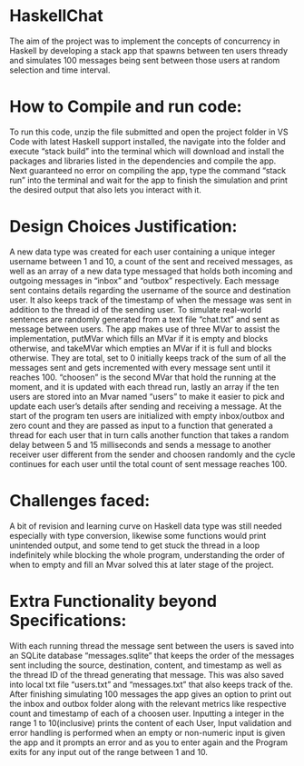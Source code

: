 # HaskellChat
The aim of the project was to implement the concepts of concurrency in Haskell by developing a stack app that spawns between ten users thready and simulates 100 messages being sent between those users at random selection and time interval.

# How to Compile and run code:
To run this code, unzip the file submitted and open the project folder in VS Code with latest Haskell support installed, the navigate into the folder and execute “stack build” into the terminal which will download and install the packages and libraries listed in the dependencies and compile the app. Next guaranteed no error on compiling the app, type the command “stack run” into the terminal and wait for the app to finish the simulation and print the desired output that also lets you interact with it.

# Design Choices Justification:
A new data type was created for each user containing a unique integer username between 1 and 10, a count of the sent and received messages, as well as an array of a new data type messaged that holds both incoming and outgoing messages in “inbox” and “outbox” respectively. Each message sent contains details regarding the username of the source and destination user. It also keeps track of the timestamp of when the message was sent in addition to the thread id of the sending user. To simulate real-world sentences are randomly generated from a text file “chat.txt” and sent as message between users.
The app makes use of three MVar to assist the implementation, putMVar which fills an MVar if it is empty and blocks otherwise, and takeMVar which empties an MVar if it is full and blocks otherwise. They are total, set to 0 initially keeps track of the sum of all the messages sent and gets incremented with every message sent until it reaches 100. “choosen” is the second MVar that hold the running at the moment, and it is updated with each thread run, lastly an array if the ten users are stored into an Mvar named “users” to make it easier to pick and update each user’s details after sending and receiving a message.
At the start of the program ten users are initialized with empty inbox/outbox and zero count and they are passed as input to a function that generated a thread for each user that in turn calls another function that takes a random delay between 5 and 15 milliseconds and sends a message to another receiver user different from the sender and choosen randomly and the cycle continues for each user until the total count of sent message reaches 100.

# Challenges faced:
A bit of revision and learning curve on Haskell data type was still needed especially with type conversion, likewise some functions would print unintended output, and some tend to get stuck the thread in a loop indefinitely while blocking the whole program, understanding the order of when to empty and fill an Mvar solved this at later stage of the project.

# Extra Functionality beyond Specifications:
With each running thread the message sent between the users is saved into an SQLite database “messages.sqlite” that keeps the order of the messages sent including the source, destination, content, and timestamp as well as the thread ID of the thread generating that message. This was also saved into local txt file “users.txt” and “messages.txt” that also keeps track of the. After finishing simulating 100 messages the app gives an option to print out the inbox and outbox folder along with the relevant metrics like respective count and timestamp of each of a choosen user. Inputting a integer in the range 1 to 10(inclusive) prints the content of each User, Input validation and error handling is performed when an empty or non-numeric input is given the app and it prompts an error and as you to enter again and the Program exits for any input out of the range between 1 and 10.
